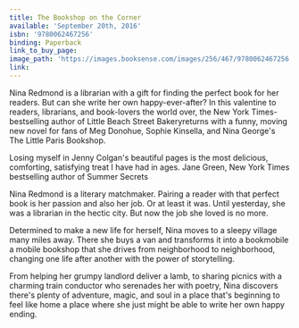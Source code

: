 ```yaml
---
title: The Bookshop on the Corner
available: 'September 20th, 2016'
isbn: '9780062467256'
binding: Paperback
link_to_buy_page:
image_path: 'https://images.booksense.com/images/256/467/9780062467256.jpg'
link:
---
```



Nina Redmond is a librarian with a gift for finding the perfect book for her readers. But can she write her own happy-ever-after? In this valentine to readers, librarians, and book-lovers the world over, the New York Times-bestselling author of Little Beach Street Bakeryreturns with a funny, moving new novel for fans of Meg Donohue, Sophie Kinsella, and Nina George's The Little Paris Bookshop.

Losing myself in Jenny Colgan's beautiful pages is the most delicious, comforting, satisfying treat I have had in ages. Jane Green, New York Times bestselling author of Summer Secrets

Nina Redmond is a literary matchmaker. Pairing a reader with that perfect book is her passion and also her job. Or at least it was. Until yesterday, she was a librarian in the hectic city. But now the job she loved is no more.

Determined to make a new life for herself, Nina moves to a sleepy village many miles away. There she buys a van and transforms it into a bookmobile a mobile bookshop that she drives from neighborhood to neighborhood, changing one life after another with the power of storytelling.

From helping her grumpy landlord deliver a lamb, to sharing picnics with a charming train conductor who serenades her with poetry, Nina discovers there's plenty of adventure, magic, and soul in a place that's beginning to feel like home a place where she just might be able to write her own happy ending.